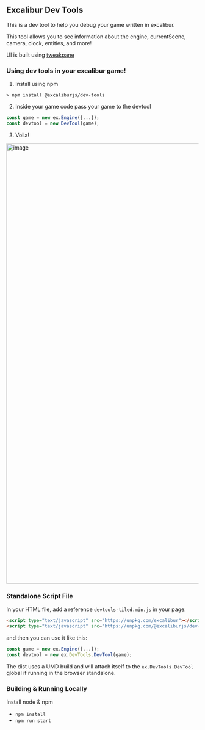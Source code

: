 ## Excalibur Dev Tools

This is a dev tool to help you debug your game written in excalibur.

This tool allows you to see information about the engine, currentScene, camera, clock, entities, and more!

UI is built using [tweakpane](https://cocopon.github.io/tweakpane/)

### Using dev tools in your excalibur game!

1. Install using npm

```
> npm install @excaliburjs/dev-tools
```

2. Inside your game code pass your game to the devtool

```typescript
const game = new ex.Engine({...});
const devtool = new DevTool(game);
```

3. Voila!

<img width="1153" alt="image" src="https://user-images.githubusercontent.com/612071/150462738-433536d9-28b0-486c-b5bb-8e8b4e2526fc.png">

### Standalone Script File

In your HTML file, add a reference `devtools-tiled.min.js` in your page:
```html
<script type="text/javascript" src="https://unpkg.com/excalibur"></script>
<script type="text/javascript" src="https://unpkg.com/@excaliburjs/dev-tools"></script>
```

and then you can use it like this:

```js
const game = new ex.Engine({...});
const devtool = new ex.DevTools.DevTool(game);
```
The dist uses a UMD build and will attach itself to the `ex.DevTools.DevTool` global if running in the browser standalone.

### Building & Running Locally

Install node & npm 

* `npm install`
* `npm run start`
